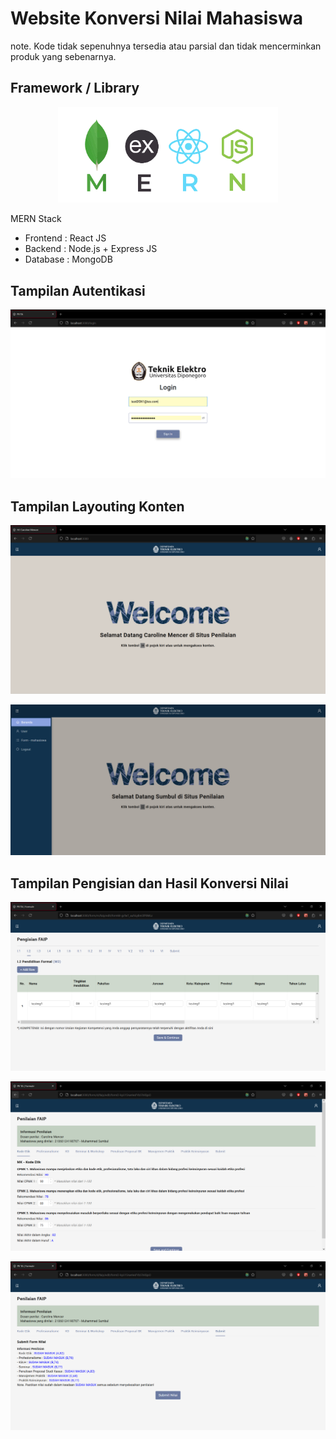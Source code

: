 # Website Konversi Nilai Mahasiswa
note. Kode tidak sepenuhnya tersedia atau parsial dan tidak mencerminkan produk yang sebenarnya.

## Framework / Library
<p align="center">
  <img src="https://github.com/falzee/demo-konversi/blob/main/img/mern-stack-01.webp" alt="lib-dk" width="70%"/>
</p>
MERN Stack

- Frontend : React JS
- Backend : Node.js + Express JS
- Database : MongoDB


## Tampilan Autentikasi
<p align="center">
  <img src="https://github.com/falzee/demo-konversi/blob/main/img/1%20LOGIN%20DSN.PNG" alt="auth-dk" />
</p>

## Tampilan Layouting Konten
<p align="center">
  <img src="https://github.com/falzee/demo-konversi/blob/main/img/2%20HOME%20DSN.PNG" alt="home-dk" />
</p>
<p align="center">
  <img src="https://github.com/falzee/demo-konversi/blob/main/img/3%20SIDER%20MHS.PNG" alt="sider-dk" />
</p>

## Tampilan Pengisian dan Hasil Konversi Nilai
<p align="center">
  <img src="https://github.com/falzee/demo-konversi/blob/main/img/11%20FAIP%20MHS%20Penilaian%20W%20DATA.PNG" alt="mhs-fill-dk" />
</p>
<p align="center">
  <img src="https://github.com/falzee/demo-konversi/blob/main/img/DSN%20-%20form%20FILLING.PNG" alt="dsn-fill-dk" />
</p>
<p align="center">
  <img src="https://github.com/falzee/demo-konversi/blob/main/img/DSN%20-%20form%20SUBMIT.PNG" alt="dsn-grd-dk" />
</p>
